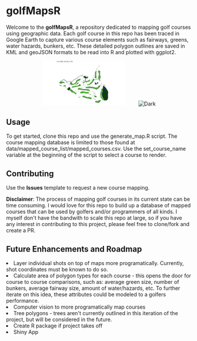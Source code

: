 # golfMapsR

Welcome to the <strong>golfMapsR</strong>, a repository dedicated to mapping golf courses using geographic data. Each golf course in this repo has been traced in Google Earth to capture various course elements such as fairways, greens, water hazards, bunkers, etc. These detailed polygon outlines are saved in KML and geoJSON formats to be read into R and plotted with ggplot2. 

<p align="center">
  <img alt="Light" src="maps/erin_hills.png" width="45%">
&nbsp; &nbsp; &nbsp; &nbsp;
  <img alt="Dark" src="https://github.com/abodesy14/golfMapsR/assets/46985185/424b8c59-1971-474d-9a33-3f5feb176203" width="45%">
</p>


## Usage
To get started, clone this repo and use the generate_map.R script. The course mapping database is limited to those found at data/mapped_course_list/mapped_courses.csv. Use the set_course_name variable at the beginning of the script to select a course to render.


## Contributing
Use the <strong>Issues</strong> template to request a new course mapping. 

<strong>Disclaimer</strong>: The process of mapping golf courses in its current state can be time consuming. I would love for this repo to build up a database of mapped courses that can be used by golfers and/or programmers of all kinds. I myself don't have the bandwith to scale this repo at large, so if you have any interest in contributing to this project, please feel free to clone/fork and create a PR.

## Future Enhancements and Roadmap
<li>Layer individual shots on top of maps more programatically. Currently, shot coordinates must be known to do so.</li>
<li>Calculate area of polygon types for each course - this opens the door for course to course comparisons, such as: average green size, number of bunkers, average fairway size, amount of water/hazards, etc. To further iterate on this idea, these attributes could be modeled to a golfers performance. </li>
<li>Computer vision to more programatically map courses</li>
<li>Tree polygons - trees aren't currently outlined in this iteration of the project, but will be considered in the future.</li>
<li>Create R package if project takes off</li>
<li>Shiny App</li>
